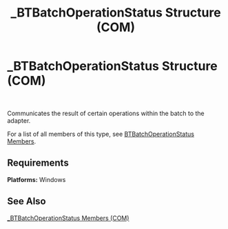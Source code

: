 ﻿---
title: _BTBatchOperationStatus Structure (COM)
TOCTitle: _BTBatchOperationStatus Structure (COM)
ms:assetid: b06050cb-11a2-43f3-8f98-227a85ab12cd
ms:mtpsurl: https://msdn.microsoft.com/library/Aa578122(v=BTS.80)
ms:contentKeyID: 51530579
ms.date: 08/30/2017
mtps_version: v=BTS.80
---

# \_BTBatchOperationStatus Structure (COM)

 

Communicates the result of certain operations within the batch to the adapter.

For a list of all members of this type, see [BTBatchOperationStatus Members](btbatchoperationstatus-members-com.md).

## Requirements

**Platforms:** Windows

## See Also

[\_BTBatchOperationStatus Members (COM)](btbatchoperationstatus-members-com.md)

